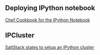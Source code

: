 ## Deploying IPython notebook

[Chef Cookbook for the IPython Notebook](https://github.com/rgbkrk/ipynb-cookbook)

## IPCluster

[SaltStack states to setup an IPython cluster](https://github.com/ogrisel/salt-ipcluster)